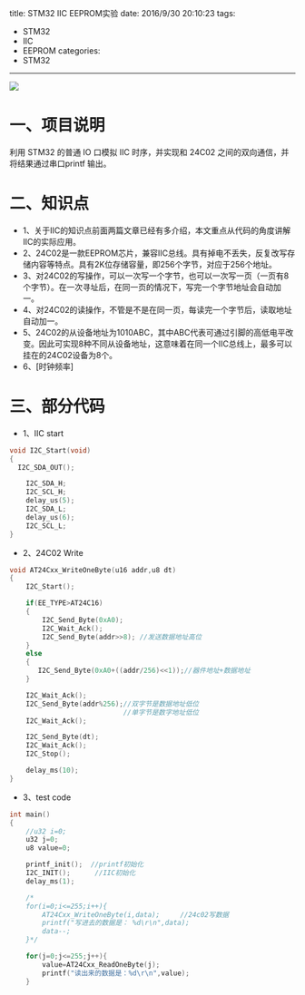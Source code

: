 title: STM32 IIC EEPROM实验
date: 2016/9/30 20:10:23
tags:
- STM32
- IIC
- EEPROM
categories:
- STM32
---

![](http://od68ytlrn.bkt.clouddn.com/STM32%20EEPROM.png)

# 一、项目说明

利用 STM32 的普通 IO 口模拟 IIC 时序，并实现和 24C02 之间的双向通信，并将结果通过串口printf 输出。

<!-- more -->

# 二、知识点
- 1、关于IIC的知识点前面两篇文章已经有多介绍，本文重点从代码的角度讲解IIC的实际应用。
- 2、24C02是一款EEPROM芯片，兼容IIC总线。具有掉电不丢失，反复改写存储内容等特点。具有2K位存储容量，即256个字节，对应于256个地址。
- 3、对24C02的写操作，可以一次写一个字节，也可以一次写一页（一页有8个字节）。在一次寻址后，在同一页的情况下，写完一个字节地址会自动加一。
- 4、对24C02的读操作，不管是不是在同一页，每读完一个字节后，读取地址自动加一。
- 5、24C02的从设备地址为1010ABC，其中ABC代表可通过引脚的高低电平改变。因此可实现8种不同从设备地址，这意味着在同一个IIC总线上，最多可以挂在的24C02设备为8个。
- 6、[时钟频率]

# 三、部分代码
- 1、IIC start
```c
void I2C_Start(void)
{
  I2C_SDA_OUT();

	I2C_SDA_H;
	I2C_SCL_H;
	delay_us(5);
	I2C_SDA_L;
	delay_us(6);
	I2C_SCL_L;
}
```

- 2、24C02 Write
```c
void AT24Cxx_WriteOneByte(u16 addr,u8 dt)
{
	I2C_Start();

	if(EE_TYPE>AT24C16)
	{
		I2C_Send_Byte(0xA0);
		I2C_Wait_Ack();
		I2C_Send_Byte(addr>>8);	//发送数据地址高位
	}
	else
	{
	   I2C_Send_Byte(0xA0+((addr/256)<<1));//器件地址+数据地址
	}

	I2C_Wait_Ack();
	I2C_Send_Byte(addr%256);//双字节是数据地址低位
							//单字节是数字地址低位
	I2C_Wait_Ack();

	I2C_Send_Byte(dt);
	I2C_Wait_Ack();
	I2C_Stop();

	delay_ms(10);
}
```
- 3、test code
```c
int main()
{
	//u32 i=0;
	u32 j=0;
	u8 value=0;

	printf_init();	//printf初始化
	I2C_INIT();		 //IIC初始化
	delay_ms(1);

	/*
	for(i=0;i<=255;i++){
		AT24Cxx_WriteOneByte(i,data);	  //24c02写数据
		printf("写进去的数据是： %d\r\n",data);
		data--;
	}*/

	for(j=0;j<=255;j++){
		value=AT24Cxx_ReadOneByte(j);
		printf("读出来的数据是：%d\r\n",value);
	}
```
